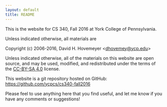 ```yaml
---
layout: default
title: README
---
```


This is the website for CS 340, Fall 2016 at York College of
Pennsylvania.

Unless indicated otherwise, all materials are

Copyright (c) 2006-2016, David H. Hovemeyer &lt;<dhovemey@ycp.edu>&gt;

Unless indicated otherwise, all of the materials on this website
are open source, and may be used, modified, and redistributed
under the terms of the <a href="http://creativecommons.org/licenses/by-sa/4.0/us/">CC-BY-SA 4.0</a>
license.

This website is a git repository hosted on GitHub: <https://github.com/ycpcs/cs340-fall2016>

Please feel to use anything here that you find useful,
and let me know if you have any comments or suggestions!
